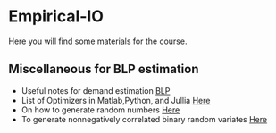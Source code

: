 # Empirical-IO
Here you will find some materials for the course.

## Miscellaneous for BLP estimation
* Useful notes for demand estimation [BLP](https://www.andrew.cmu.edu/user/beibeili/SMART2014.BLPLecture.pdf)
* List of Optimizers in Matlab,Python, and Jullia [Here](https://flow.byu.edu/me575/resources/optimizers/#tocAnchor-1-1-2)
* On how to generate random numbers [Here](https://evalsp22.classes.andrewheiss.com/example/random-numbers/)
* To generate nonnegatively correlated binary random variates [Here](https://journals.sagepub.com/doi/pdf/10.1177/1536867X1501500118)

